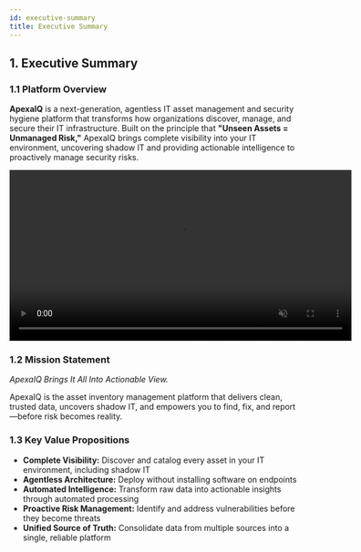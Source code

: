```yaml
---
id: executive-summary
title: Executive Summary
---
```


## 1. Executive Summary

### 1.1 Platform Overview

**ApexaIQ** is a next-generation, agentless IT asset management and security hygiene platform that transforms how organizations discover, manage, and secure their IT infrastructure. Built on the principle that **"Unseen Assets = Unmanaged Risk,"** ApexaIQ brings complete visibility into your IT environment, uncovering shadow IT and providing actionable intelligence to proactively manage security risks.

<video autoPlay muted loop playsInline width="600">
  <source src="/img/apexaiq-dashboard.mp4" type="video/mp4" />
</video>

### 1.2 Mission Statement

*ApexaIQ Brings It All Into Actionable View.*

ApexaIQ is the asset inventory management platform that delivers clean, trusted data, uncovers shadow IT, and empowers you to find, fix, and report—before risk becomes reality.

### 1.3 Key Value Propositions

- **Complete Visibility:** Discover and catalog every asset in your IT environment, including shadow IT
- **Agentless Architecture:** Deploy without installing software on endpoints
- **Automated Intelligence:** Transform raw data into actionable insights through automated processing
- **Proactive Risk Management:** Identify and address vulnerabilities before they become threats
- **Unified Source of Truth:** Consolidate data from multiple sources into a single, reliable platform
